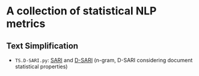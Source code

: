# A collection of statistical NLP metrics
## Text Simplification
- ``TS.D-SARI.py``: [SARI](https://github.com/cocoxu/simplification.git) and [D-SARI](https://github.com/RLSNLP/Document-level-text-simplification.git) (n-gram, D-SARI considering document statistical properties)
